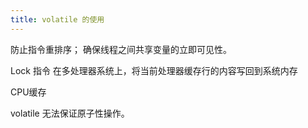 ```yaml
---
title: volatile 的使用
---
```


防止指令重排序；
确保线程之间共享变量的立即可见性。

Lock 指令
在多处理器系统上，将当前处理器缓存行的内容写回到系统内存

CPU缓存

volatile 无法保证原子性操作。